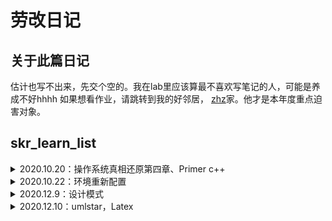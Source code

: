 # 劳改日记
## 关于此篇日记
估计也写不出来，先交个空的。我在lab里应该算最不喜欢写笔记的人，可能是养成不好hhhh
如果想看作业，请跳转到我的好邻居，
[zhz](https://github.com/tina2114/skr_learn_list)家。他才是本年度重点迫害对象。

## skr_learn_list
<details>
<summary>2020.10.20：操作系统真相还原第四章、Primer c++</summary>

- [x] 操作系统真相还原第四章 保护模式:

- [x] 对着Primer c++ 写模板、抽象类的练习作业:

</details>

<details>
<summary>2020.10.22：环境重新配置</summary>

- [x] 键盘和环境一起炸了，重新再来一次
- 要注意将virtualBox->系统->启动顺序->硬盘（否则会导致操作系统无限重启）
</details>

<details>
<summary>2020.12.9：设计模式</summary>
  
- [x] [commend code](https://github.com/bethrobson/Head-First-Design-Patterns/tree/master/src/headfirst/designpatterns/command)
  
- [x] Double-ended queue [双端队列](https://en.wikipedia.org/wiki/Double-ended_queue)

</details>

<details>
<summary>2020.12.10：umlstar，Latex</summary>
  
- 天问之路，知识星球更新。
  
- 用starUML类图、用例图，这套标准不同的书里写的都不太一样，需要找一些较为权威的参考资料。

- latex使用
- [x] [软件体系结构参考资料](https://mubu.com/doc/explore/26560#o-2c416ee032c09d08c）
</details>
